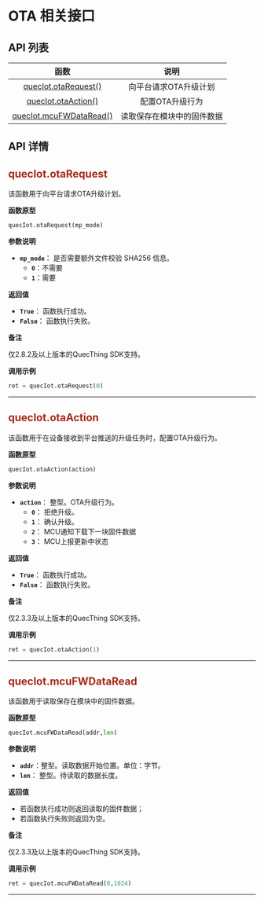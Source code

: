# OTA 相关接口
## **API 列表**

| 函数 | 说明  |
|:--------:| :-------------:|
| [quecIot.otaRequest()](#otaRequest)|向平台请求OTA升级计划 |
| [quecIot.otaAction()](#otaAction) |配置OTA升级行为 |
| [quecIot.mcuFWDataRead()](#mcuFWDataRead)|读取保存在模块中的固件数据 |

## **API 详情**




<span id="otaRequest">  </span>
## <font color=#A52A1A  >__quecIot.otaRequest__</font>

该函数用于向平台请求OTA升级计划。

__函数原型__

```py
quecIot.otaRequest(mp_mode)
```
__参数说明__

 * __`mp_mode`__：   是否需要额外文件校验 SHA256 信息。
	* __`0`__：不需要 
	 * __`1`__：需要

__返回值__

* __`True`__：   函数执行成功。
* __`False`__： 函数执行失败。

__备注__

仅2.8.2及以上版本的QuecThing SDK支持。

__调用示例__

```py
ret = quecIot.otaRequest(0)
```
---

<span id="otaAction">  </span>
## <font color=#A52A1A  >__quecIot.otaAction__</font>

该函数用于在设备接收到平台推送的升级任务时，配置OTA升级行为。

__函数原型__

```py
quecIot.otaAction(action)
```
__参数说明__

 * __`action`__：  整型。OTA升级行为。
	* __`0`__： 拒绝升级。 
	* __`1`__： 确认升级。
	* __`2`__： MCU通知下载下一块固件数据 
	* __`3`__： MCU上报更新中状态

__返回值__

* __`True`__：   函数执行成功。
* __`False`__： 函数执行失败。

__备注__

仅2.3.3及以上版本的QuecThing SDK支持。

__调用示例__

```py
ret = quecIot.otaAction(1)
```
---


<span id="mcuFWDataRead">  </span>
## <font color=#A52A1A  >__quecIot.mcuFWDataRead__</font>

该函数用于读取保存在模块中的固件数据。

__函数原型__

```py
quecIot.mcuFWDataRead(addr,len)
```
__参数说明__

 * __`addr`__：整型。读取数据开始位置。单位：字节。
 * __`len`__： 整型。待读取的数据长度。


__返回值__

* 若函数执行成功则返回读取的固件数据；
* 若函数执行失败则返回为空。

__备注__

仅2.3.3及以上版本的QuecThing SDK支持。

__调用示例__

```py
ret = quecIot.mcuFWDataRead(0,1024)
```
--- 
